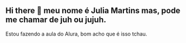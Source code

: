## Hi there 👋 meu nome é Julia Martins mas, pode me chamar de juh ou jujuh. 
Estou fazendo a aula do Alura, bom acho que é isso tchau.

<!--
**juuh97/juuh97** is a ✨ _special_ ✨ repository because its `README.md` (this file) appears on your GitHub profile.

Here are some ideas to get you started:

- 🔭 I’m currently working on ...
- 🌱 I’m currently learning ...
- 👯 I’m looking to collaborate on ...
- 🤔 I’m looking for help with ...
- 💬 Ask me about ...
- 📫 How to reach me: ...
- 😄 Pronouns: ...
- ⚡ Fun fact: ...
-->
